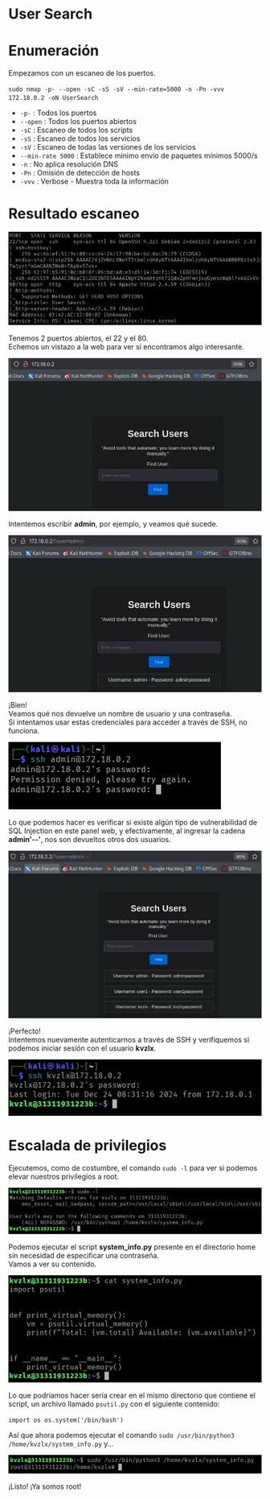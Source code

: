 # User Search

# Enumeración

Empezamos con un escaneo de los puertos.

`sudo nmap -p- --open -sC -sS -sV --min-rate=5000 -n -Pn -vvv 172.18.0.2 -oN UserSearch`  

- `-p-` : Todos los puertos
- `--open` : Todos los puertos abiertos
- `-sC` : Escaneo de todos los scripts
- `-sS` : Escaneo de todos los servicios
- `-sV` : Escaneo de todas las versiones de los servicios
- `--min-rate 5000` : Establece mínimo envío de paquetes mínimos 5000/s
- `-n` : No aplica resolución DNS
- `-Pn` : Omisión de detección de hosts
- `-vvv` : Verbose - Muestra toda la información

# Resultado escaneo  

![U](https://github.com/giustiand/DockerLabs-Writeups/blob/main/Medio/images/UserSearch/U_1.jpg) 

Tenemos 2 puertos abiertos, el 22 y el 80.  
Echemos un vistazo a la web para ver si encontramos algo interesante.  

![U](https://github.com/giustiand/DockerLabs-Writeups/blob/main/Medio/images/UserSearch/U_2.jpg)   

Intentemos escribir **admin**, por ejemplo, y veamos qué sucede.  

![U](https://github.com/giustiand/DockerLabs-Writeups/blob/main/Medio/images/UserSearch/U_3.jpg)   

¡Bien!  
Veamos qué nos devuelve un nombre de usuario y una contraseña.  
Si intentamos usar estas credenciales para acceder a través de SSH, no funciona.  

![U](https://github.com/giustiand/DockerLabs-Writeups/blob/main/Medio/images/UserSearch/U_4.jpg)   

Lo que podemos hacer es verificar si existe algún tipo de vulnerabilidad de SQL Injection en este panel web, y efectivamente, al ingresar la cadena **admin'--'**, nos son devueltos otros dos usuarios.  

![U](https://github.com/giustiand/DockerLabs-Writeups/blob/main/Medio/images/UserSearch/U_5.jpg)    

¡Perfecto!  
Intentemos nuevamente autenticarnos a través de SSH y verifiquemos si podemos iniciar sesión con el usuario **kvzlx**.  

![U](https://github.com/giustiand/DockerLabs-Writeups/blob/main/Medio/images/UserSearch/U_6.jpg)    

# Escalada de privilegios  

Ejecutemos, como de costumbre, el comando `sudo -l` para ver si podemos elevar nuestros privilegios a root.  

![U](https://github.com/giustiand/DockerLabs-Writeups/blob/main/Medio/images/UserSearch/U_7.jpg)   

Podemos ejecutar el script **system_info.py** presente en el directorio home sin necesidad de especificar una contraseña.  
Vamos a ver su contenido.  

![U](https://github.com/giustiand/DockerLabs-Writeups/blob/main/Medio/images/UserSearch/U_8.jpg)   

Lo que podríamos hacer sería crear en el mismo directorio que contiene el script, un archivo llamado `psutil.py` con el siguiente contenido:  

`import os
os.system('/bin/bash')
`

Así que ahora podemos ejecutar el comando `sudo /usr/bin/python3 /home/kvzlx/system_info.py` y...

![U](https://github.com/giustiand/DockerLabs-Writeups/blob/main/Medio/images/UserSearch/U_9.jpg)    

¡Listo!
¡Ya somos root!









